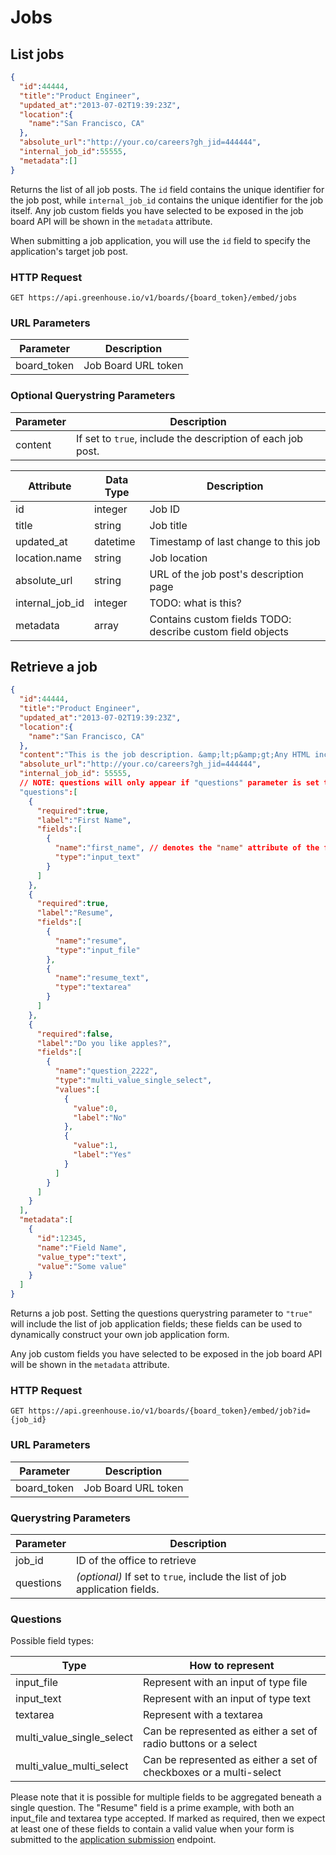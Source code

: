 # Jobs

## List jobs

```json
{
  "id":44444,
  "title":"Product Engineer",
  "updated_at":"2013-07-02T19:39:23Z",
  "location":{
    "name":"San Francisco, CA"
  },
  "absolute_url":"http://your.co/careers?gh_jid=444444",
  "internal_job_id":55555,
  "metadata":[]
}
```

Returns the list of all job posts. The `id` field contains the unique identifier for the job post, while `internal_job_id` contains the unique identifier for the job itself. Any job custom fields you have selected to be exposed in the job board API will be shown in the `metadata` attribute.

<aside class="warning">
When submitting a job application, you will use the <code>id</code> field to specify the application's target job post. 
</aside>


### HTTP Request

`GET https://api.greenhouse.io/v1/boards/{board_token}/embed/jobs`

### URL Parameters

Parameter | Description
--------- | -----------
board_token | Job Board URL token

### Optional Querystring Parameters

Parameter | Description
--------- | -----------
content | If set to `true`, include the description of each job post.


| Attribute | Data Type | Description |
|-----------|-----------|-------------|
| id | integer | Job ID |
| title | string | Job title |
| updated_at | datetime | Timestamp of last change to this job |
| location.name | string | Job location |
| absolute_url | string | URL of the job post's description page |
| internal_job_id | integer | TODO: what is this?
| metadata | array | Contains custom fields TODO: describe custom field objects

## Retrieve a job

```json
{
  "id":44444,
  "title":"Product Engineer",
  "updated_at":"2013-07-02T19:39:23Z",
  "location":{
    "name":"San Francisco, CA"
  },
  "content":"This is the job description. &amp;lt;p&amp;gt;Any HTML included through the hosted job application editor will be automatically converted into corresponding HTML entitites.&amp;lt;/p&amp;gt;",
  "absolute_url":"http://your.co/careers?gh_jid=444444",
  "internal_job_id": 55555,
  // NOTE: questions will only appear if "questions" parameter is set to true
  "questions":[
    {
      "required":true,
      "label":"First Name",
      "fields":[
        {
          "name":"first_name", // denotes the "name" attribute of the field
          "type":"input_text"
        }
      ]
    },
    {
      "required":true,
      "label":"Resume",
      "fields":[
        {
          "name":"resume",
          "type":"input_file"
        },
        {
          "name":"resume_text",
          "type":"textarea"
        }
      ]
    },
    {
      "required":false,
      "label":"Do you like apples?",
      "fields":[
        {
          "name":"question_2222",
          "type":"multi_value_single_select",
          "values":[
            {
              "value":0,
              "label":"No"
            },
            {
              "value":1,
              "label":"Yes"
            }
          ]
        }
      ]
    }
  ],
  "metadata":[
    {
      "id":12345,
      "name":"Field Name",
      "value_type":"text",
      "value":"Some value"
    }
  ]
}
```

Returns a job post. Setting the questions querystring parameter to `"true"` will include the list of job application fields; these fields can be used to dynamically construct your own job application form. 

Any job custom fields you have selected to be exposed in the job board API will be shown in the `metadata` attribute.

### HTTP Request

`GET https://api.greenhouse.io/v1/boards/{board_token}/embed/job?id={job_id}`

### URL Parameters

Parameter | Description
--------- | -----------
board_token | Job Board URL token

### Querystring Parameters

Parameter | Description
--------- | -----------
job_id | ID of the office to retrieve
questions | *(optional)* If set to `true`, include the list of job application fields.  

### Questions

Possible field types:

| Type | How to represent |
|------|------------------|
| input_file | Represent with an input of type file |
| input_text | Represent with an input of type text |
| textarea | Represent with a textarea |
| multi_value_single_select | Can be represented as either a set of radio buttons or a select
| multi_value_multi_select | Can be represented as either a set of checkboxes or a multi-select

Please note that it is possible for multiple fields to be aggregated beneath a single question. The "Resume" field is a prime example, with both an input_file and textarea type accepted. If marked as required, then we expect at least one of these fields to contain a valid value when your form is submitted to the [application submission](#applications) endpoint.
